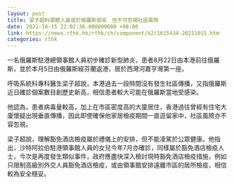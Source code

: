 ```yaml
---
layout: post
title: 梁子超料領館人員或於俄羅斯感染　但不可忽視社區風險
date: 2021-10-15 22:02:36.000000000 +08:00
link: https://news.rthk.hk/rthk/ch/component/k2/1615434-20211015.htm
categories: rthk
---
```


一名俄羅斯駐港總領事館人員初步確診新型肺炎，患者8月22日由本港前往俄羅斯，並於本月5日由俄羅斯經芬蘭返港，居於西灣河嘉亨灣第一座。

呼吸系統科專科醫生梁子超說，本港過去一段時間沒有發生社區傳播，又指俄羅斯近日確診個案數目創歷史新高，相信患者較大可能在俄羅斯當地受感染。

他認為，患者病毒量較高，加上在市區密度高的大廈居住，香港過往曾經有住宅大廈懷疑出現垂直傳播，因此即使確保他家居檢疫期間一直逗留家中，社區風險亦不容忽視。

梁子超說，理解豁免酒店檢疫屬於禮儀上的安排，但不能凌駕於公眾健康。他指出，沙特阿拉伯駐港領事館人員的女兒今年7月亦確診，同樣屬於豁免酒店檢疫人士，今次是再度發生類似事件，政府應盡快深入檢討現時豁免酒店檢疫措施，例如只限制高級別外交人員豁免酒店檢疫，或由領事館安排遠離市區的居所檢疫，相信較為安全穩妥。
